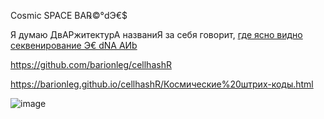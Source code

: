 Cosmic SPACE BA℞©°dЭ€$

Я думаю ДвАРжитектурА названиЯ за себя говорит, [где ясно видно секвенирование Э€ dNA АИb](https://github.com/barionleg/cellular-automata-post/wiki/Sequencing-Секвенирование)   

https://github.com/barionleg/cellhashR

https://barionleg.github.io/cellhashR/Космические%20штрих-коды.html


![image](https://github.com/barionleg/cellhashR/assets/102619282/d4c48207-7eeb-4561-9885-b0cddcf0c6ee)
